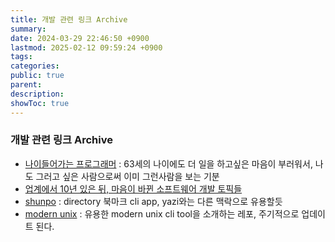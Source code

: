 ```yaml
---
title: 개발 관련 링크 Archive
summary: 
date: 2024-03-29 22:46:50 +0900
lastmod: 2025-02-12 09:59:24 +0900
tags: 
categories: 
public: true
parent: 
description: 
showToc: true
---
```



### 개발 관련 링크 Archive

- [나이들어가는 프로그래머](https://news.hada.io/topic?id=19034) : 63세의 나이에도 더 일을 하고싶은 마음이 부러워서, 나도 그러고 싶은 사람으로써 이미 그런사람을 보는 기분
- [업계에서 10년 있은 뒤, 마음이 바뀐 소프트웨어 개발 토픽들](https://news.hada.io/topic?id=19081)
- [shunpo](https://news.hada.io/topic?id=19165) : directory 북마크 cli app, yazi와는 다른 맥락으로 유용할듯
- [modern unix](https://github.com/ibraheemdev/modern-unix?tab=readme-ov-file) : 유용한 modern unix cli tool을 소개하는 레포, 주기적으로 업데이트 된다.
